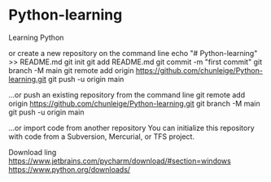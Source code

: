 # Python-learning
Learning Python


or create a new repository on the command line
echo "# Python-learning" >> README.md
git init
git add README.md
git commit -m "first commit"
git branch -M main
git remote add origin https://github.com/chunleige/Python-learning.git
git push -u origin main

…or push an existing repository from the command line
git remote add origin https://github.com/chunleige/Python-learning.git
git branch -M main
git push -u origin main

…or import code from another repository
You can initialize this repository with code from a Subversion, Mercurial, or TFS project.

Download ling
https://www.jetbrains.com/pycharm/download/#section=windows
https://www.python.org/downloads/
